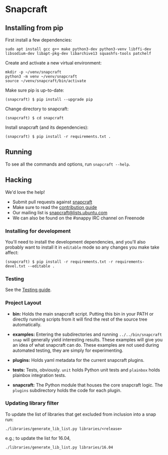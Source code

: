 # Snapcraft

## Installing from pip

First install a few dependencies:

    sudo apt install gcc g++ make python3-dev python3-venv libffi-dev libsodium-dev libapt-pkg-dev libarchive13 squashfs-tools patchelf

Create and activate a new virtual environment:

    mkdir -p ~/venv/snapcraft
    python3 -m venv ~/venv/snapcraft
    source ~/venv/snapcraft/bin/activate


Make sure pip is up-to-date:

    (snapcraft) $ pip install --upgrade pip
    
    
Change directory to snapcraft:

    (snapcraft) $ cd snapcraft


Install snapcraft (and its dependencies):

    (snapcraft) $ pip install -r requirements.txt .


## Running

To see all the commands and options, run `snapcraft --help`.


## Hacking

We'd love the help!

- Submit pull requests against [snapcraft](https://github.com/snapcore/snapcraft/pulls)
- Make sure to read the [contribution guide](CONTRIBUTING.md)
- Our mailing list is snapcraft@lists.ubuntu.com
- We can also be found on the #snappy IRC channel on Freenode


### Installing for development

You'll need to install the development dependencies, and you'll also probably want to install it in `editable` mode so any changes you make take affect:

    (snapcraft) $ pip install -r requirements.txt -r requirements-devel.txt --editable .


### Testing

See the [Testing guide](TESTING.md).

### Project Layout

- **bin:** Holds the main snapcraft script. Putting this bin in your PATH or directly running scripts from it will find the rest of the source tree automatically.

- **examples:** Entering the subdirectories and running `../../bin/snapcraft snap` will generally yield interesting results. These examples will give you an idea of what snapcraft can do. These examples are not used during automated testing, they are simply for experimenting.

- **plugins:** Holds yaml metadata for the current snapcraft plugins.

- **tests:** Tests, obviously. `unit` holds Python unit tests and `plainbox` holds plainbox integration tests.

- **snapcraft:** The Python module that houses the core snapcraft logic. The `plugins` subdirectory holds the code for each plugin.


### Updating library filter

To update the list of libraries that get excluded from inclusion into a
snap run:

    ./libraries/generate_lib_list.py libraries/<release>

e.g.; to update the list for 16.04,

    ./libraries/generate_lib_list.py libraries/16.04
